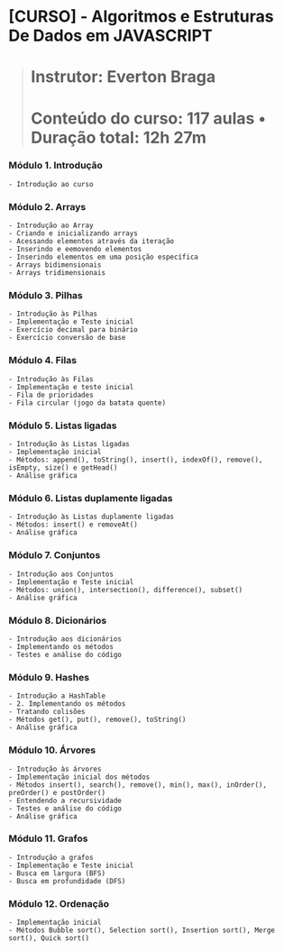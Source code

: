 # [CURSO] - Algoritmos e Estruturas De Dados em JAVASCRIPT
> # Instrutor: Everton Braga
> # Conteúdo do curso: 117 aulas • Duração total: 12h 27m

### Módulo 1. Introdução
    - Introdução ao curso
### Módulo 2. Arrays
    - Introdução ao Array
    - Criando e inicializando arrays
    - Acessando elementos através da iteração
    - Inserindo e eemovendo elementos
    - Inserindo elementos em uma posição específica
    - Arrays bidimensionais
    - Arrays tridimensionais
### Módulo 3. Pilhas
    - Introdução às Pilhas
    - Implementação e Teste inicial
    - Exercício decimal para binário
    - Exercício conversão de base
### Módulo 4. Filas
    - Introdução às Filas
    - Implementação e teste inicial
    - Fila de prioridades
    - Fila circular (jogo da batata quente)
### Módulo 5. Listas ligadas
    - Introdução às Listas ligadas
    - Implementação inicial
    - Métodos: append(), toString(), insert(), indexOf(), remove(), isEmpty, size() e getHead()
    - Análise gráfica
### Módulo 6. Listas duplamente ligadas
    - Introdução às Listas duplamente ligadas
    - Métodos: insert() e removeAt()
    - Análise gráfica
### Módulo 7. Conjuntos
    - Introdução aos Conjuntos
    - Implementação e Teste inicial
    - Métodos: union(), intersection(), difference(), subset()
    - Análise gráfica
### Módulo 8. Dicionários
    - Introdução aos dicionários
    - Implementando os métodos
    - Testes e análise do código
### Módulo 9. Hashes
    - Introdução a HashTable
    - 2. Implementando os métodos
    - Tratando colisões
    - Métodos get(), put(), remove(), toString()
    - Análise gráfica
### Módulo 10. Árvores
    - Introdução às árvores
    - Implementação inicial dos métodos
    - Métodos insert(), search(), remove(), min(), max(), inOrder(), preOrder() e postOrder()
    - Entendendo a recursividade
    - Testes e análise do código
    - Análise gráfica
### Módulo 11. Grafos
    - Introdução a grafos
    - Implementação e Teste inicial
    - Busca em largura (BFS)
    - Busca em profundidade (DFS)
### Módulo 12. Ordenação
    - Implementação inicial
    - Métodos Bubble sort(), Selection sort(), Insertion sort(), Merge sort(), Quick sort()